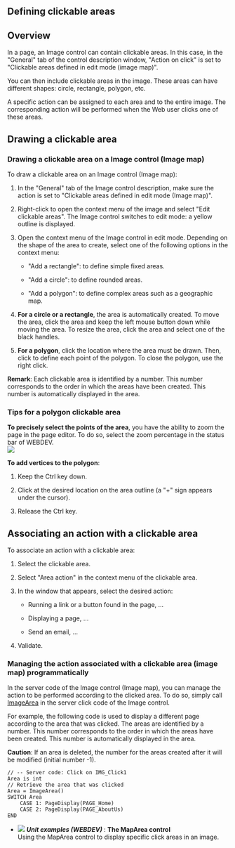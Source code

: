 
## Defining clickable areas
			



<a name="NOTE1"></a>
<a name="NOTE1_1"></a>


## Overview
<a name="overview_ELTTEXTE000135"></a>
In a page, an Image control can contain clickable areas. In this case, in the "General" tab of the control description window, "Action on click" is set to "Clickable areas defined in edit mode (image map)". 

You can then include clickable areas in the image. These areas can have different shapes: circle, rectangle, polygon, etc.

A specific action can be assigned to each area and to the entire image. The corresponding action will be performed when the Web user clicks one of these areas.

<a name="NOTE2"></a>
<a name="NOTE2_1"></a>


## Drawing a clickable area
<a name="drawing_clickable_area_ELTTEXTE000159"></a>


### Drawing a clickable area on a Image control (Image map)
<a name="drawing_clickable_area_image_control_image_map_ELTPARAGRAPHE000022"></a>

To draw a clickable area on an Image control (Image map):

1. In the "General" tab of the Image control description, make sure the action is set to "Clickable areas defined in edit mode (Image map)".

2. Right-click to open the context menu of the image and select "Edit clickable areas". The Image control switches to edit mode: a yellow outline is displayed. 

3. Open the context menu of the Image control in edit mode. Depending on the shape of the area to create, select one of the following options in the context menu:

	- "Add a rectangle": to define simple fixed areas.

	- "Add a circle": to define rounded areas.

	- "Add a polygon": to define complex areas such as a geographic map.




4. **For a circle or a rectangle**, the area is automatically created. 
	To move the area, click the area and keep the left mouse button down while moving the area. 
	To resize the area, click the area and select one of the black handles.

5. **For a polygon**, click the location where the area must be drawn. Then, click to define each point of the polygon. To close the polygon, use the right click.




**Remark**: Each clickable area is identified by a number. This number corresponds to the order in which the areas have been created. This number is automatically displayed in the area.
<a name="NOTE2_2"></a>


### Tips for a polygon clickable area
<a name="tips_for_polygon_clickable_area_ELTPARAGRAPHE000045"></a>

**To precisely select the points of the area**, you have the ability to zoom the page in the page editor. To do so, select the zoom percentage in the status bar of WEBDEV. <br>![](https://doc.pcsoft.fr/en-US/images/image.awp?langid=3&name=Zoom.gif)


**To add vertices to the polygon**:

1. Keep the Ctrl  key down.

2. Click at the desired location on the area outline (a "+" sign appears under the cursor).

3. Release the Ctrl key.




<a name="NOTE3"></a>
<a name="NOTE3_1"></a>


## Associating an action with a clickable area
<a name="associating_action_with_clickable_area_ELTTEXTE000189"></a>
To associate an action with a clickable area:

1. Select the clickable area.

2. Select "Area action" in the context menu of the clickable area.

3. In the window that appears, select the desired action:

	- Running a link or a button found in the page, ...

	- Displaying a page, ...

	- Send an email, ...




4. Validate.



<a name="NOTE3_2"></a>


### Managing the action associated with a clickable area (image map) programmatically
<a name="managing_the_action_associated_with_clickable_area_image_map_programmatically_ELTPARAGRAPHE000075"></a>

In the server code of the Image control (Image map), you can manage the action to be performed according to the clicked area. To do so, simply call [ImageArea](../WDLang2/3045002.md) in the server click code of the Image control.

For example, the following code is used to display a different page according to the area that was clicked. The areas are identified by a number. This number corresponds to the order in which the areas have been created. This number is automatically displayed in the area.

**Caution**: If an area is deleted, the number for the areas created after it will be modified (initial number -1).


```wl
// -- Server code: Click on IMG_Click1
Area is int
// Retrieve the area that was clicked
Area = ImageArea()
SWITCH Area 
	CASE 1: PageDisplay(PAGE_Home)
	CASE 2: PageDisplay(PAGE_AboutUs)
END
```



- ![](https://doc.pcsoft.fr/en-US/images/image.awp?langid=3&name=TheMapAreacontrol.gif) ***Unit examples (WEBDEV)*** : **The MapArea control** <br>Using the MapArea control to display specific click areas in an image.


